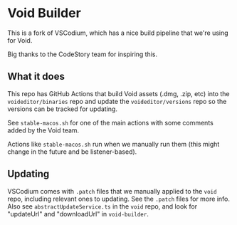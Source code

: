# Void Builder

This is a fork of VSCodium, which has a nice build pipeline that we're using for Void.

Big thanks to the CodeStory team for inspiring this.

## What it does

This repo has GitHub Actions that build Void assets (.dmg, .zip, etc) into the `voideditor/binaries` repo and update the `voideditor/versions` repo so the versions can be tracked for updating.

See `stable-macos.sh` for one of the main actions with some comments added by the Void team.

Actions like `stable-macos.sh` run when we manually run them (this might change in the future and be listener-based).

## Updating

VSCodium comes with `.patch` files that we manually applied to the `void` repo, including relevant ones to updating. See the `.patch` files for more info. Also see `abstractUpdateService.ts` in the `void` repo, and look for "updateUrl" and "downloadUrl" in `void-builder`.

